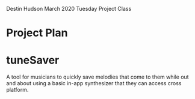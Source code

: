 Destin Hudson
March 2020
Tuesday Project Class

# Project Plan
# tuneSaver
A tool for musicians to quickly save melodies that come to them while out and about using a basic in-app synthesizer that they can access cross platform.

